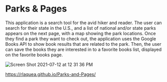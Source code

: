# Parks & Pages 

This application is a search tool for the avid hiker and reader.  The user can search for their state in the U.S., and a list of national and/or state parks appears on the next page, with a map showing the park locations.  Once they find a park they want to check out, the application uses the Google Books API to show book results that are related to the park.  Then, the user can save the books they are interested in to a favorite books list, displayed on the favorite books page. 

![Screen Shot 2021-07-12 at 12 31 36 PM](https://user-images.githubusercontent.com/30808137/125324077-875c8680-e30d-11eb-9109-51b1d29976d7.png)

https://rlaquea.github.io/Parks-and-Pages/
